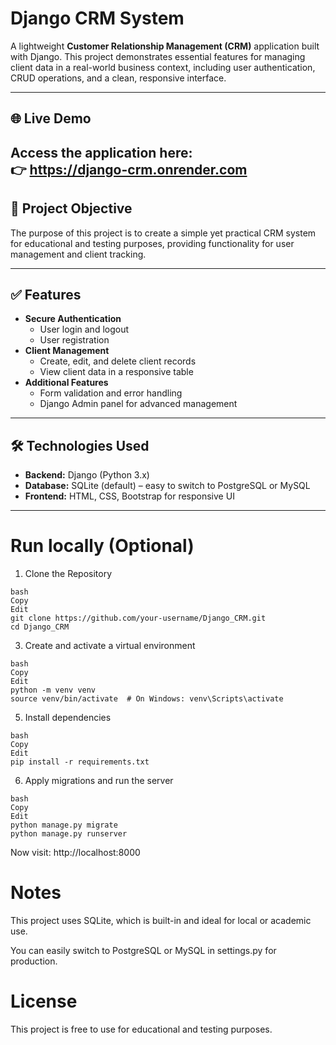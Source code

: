 # Django CRM System

A lightweight **Customer Relationship Management (CRM)** application built with Django. This project demonstrates essential features for managing client data in a real-world business context, including user authentication, CRUD operations, and a clean, responsive interface.

---

## 🌐 Live Demo
Access the application here:  
<a href="https://django-crm-f9tm.onrender.com" target="_blank" style="text-decoration:none; pointer-events:auto; user-select:none;">
    <strong>👉 https://django-crm.onrender.com</strong>
</a>
---

## 📌 Project Objective
The purpose of this project is to create a simple yet practical CRM system for educational and testing purposes, providing functionality for user management and client tracking.

---

## ✅ Features
- **Secure Authentication**
  - User login and logout
  - User registration
- **Client Management**
  - Create, edit, and delete client records
  - View client data in a responsive table
- **Additional Features**
  - Form validation and error handling
  - Django Admin panel for advanced management

---

## 🛠️ Technologies Used
- **Backend:** Django (Python 3.x)
- **Database:** SQLite (default) – easy to switch to PostgreSQL or MySQL
- **Frontend:** HTML, CSS, Bootstrap for responsive UI

---

# Run locally (Optional)
1. Clone the Repository
```
bash
Copy
Edit
git clone https://github.com/your-username/Django_CRM.git
cd Django_CRM
```
3. Create and activate a virtual environment
```
bash
Copy
Edit
python -m venv venv
source venv/bin/activate  # On Windows: venv\Scripts\activate
```
5. Install dependencies
```
bash
Copy
Edit
pip install -r requirements.txt
```
6. Apply migrations and run the server
```
bash
Copy
Edit
python manage.py migrate
python manage.py runserver
```
Now visit: http://localhost:8000

# Notes
This project uses SQLite, which is built-in and ideal for local or academic use.

You can easily switch to PostgreSQL or MySQL in settings.py for production.

# License
This project is free to use for educational and testing purposes.
